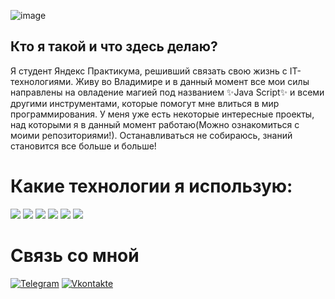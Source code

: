 ![image](https://user-images.githubusercontent.com/114674153/220403872-4caf8ffd-873a-4b7e-8aa1-ff875c06c078.png)

## Кто я такой и что здесь делаю?
  Я студент Яндекс Практикума, решивший связать свою жизнь с IT-технологиями. Живу во Владимире и в данный момент все мои силы направлены на овладение магией под названием ✨Java Script✨ и всеми другими инструментами, которые помогут мне влиться в мир программирования. У меня уже есть некоторые интересные проекты, над которыми я в данный момент работаю(Можно ознакомиться с моими репозиториями!). Останавливаться не собираюсь, знаний становится все больше и больше!

# Какие технологии я использую:
<p align="left">
<img  src="https://readme-components.vercel.app/api?component=logo&fill=black&logo=javascript&svgfill=f6df1c">
<img  src="https://readme-components.vercel.app/api?component=logo&fill=black&logo=webpack&svgfill=8ed5fa">
<img  src="https://readme-components.vercel.app/api?component=logo&fill=black&logo=html5&svgfill=f06629">
<img  src="https://readme-components.vercel.app/api?component=logo&fill=black&logo=CSS3&svgfill=028dd1">
<img  src="https://readme-components.vercel.app/api?component=logo&fill=black&logo=github">
<img src="https://readme-components.vercel.app/api?component=logo&fill=red&logo=git">
</p>

# Связь со мной
[![Telegram](https://img.shields.io/badge/Telegram-2CA5E0?style=for-the-badge&logo=telegram&logoColor=white&link=https://t.me/BuktopWin)](https://t.me/BuktopWin) [![Vkontakte](https://img.shields.io/badge/Вконтакте-1976D2?style=for-the-badge&logo=VK&logoColor=white&link=https://vk.com/buktopwin)](https://vk.com/buktopwin)
<!--**Buktopy/Buktopy** is a ✨ _special_ ✨ repository because its `README.md` (this file) appears on your GitHub profile.

Here are some ideas to get you started:

- 🔭 I’m currently working on ...
- 🌱 I’m currently learning ...
- 👯 I’m looking to collaborate on ...
- 🤔 I’m looking for help with ...
- 💬 Ask me about ...
- 📫 How to reach me: ...
- 😄 Pronouns: ...
- ⚡ Fun fact: ...
-->
